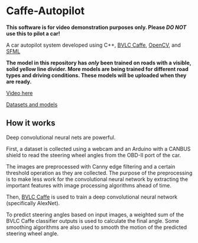 # Caffe-Autopilot

**This software is for video demonstration purposes only. Please _DO_ _NOT_ use this to pilot a car!**

A car autopilot system developed using C++, [BVLC Caffe](https://github.com/BVLC/caffe), [OpenCV](http://opencv.org/), and [SFML](http://www.sfml-dev.org/)

**The model in this repository has _only_ been trained on roads with a visible, solid yellow line divider. More models are being trained for different road types and driving conditions. These models will be uploaded when they are ready.**

[Video here](https://www.youtube.com/watch?v=fSbWnQ_wzvM)

[Datasets and models](https://drive.google.com/open?id=0B-KJCaaF7ellNFVFSUpVWGlTUWM)

## How it works

Deep convolutional neural nets are powerful.

First, a dataset is collected using a webcam and an Arduino with a CANBUS shield to read the steering wheel angles from the OBD-II port of the car.

The images are preprocessed with Canny edge filtering and a certain threshold operation as they are collected.
The purpose of the preprocessing is to make less work for the convolutional neural network by extracting the important features with image processing algorithms ahead of time.

Then, [BVLC Caffe](https://github.com/BVLC/caffe) is used to train a deep convolutional neural network (specifically AlexNet).

To predict steering angles based on input images, a weighted sum of the BVLC Caffe classifier outputs is used to calculate the final angle. Some smoothing algorithms are also used to smooth the motion of the predicted steering wheel angle.
